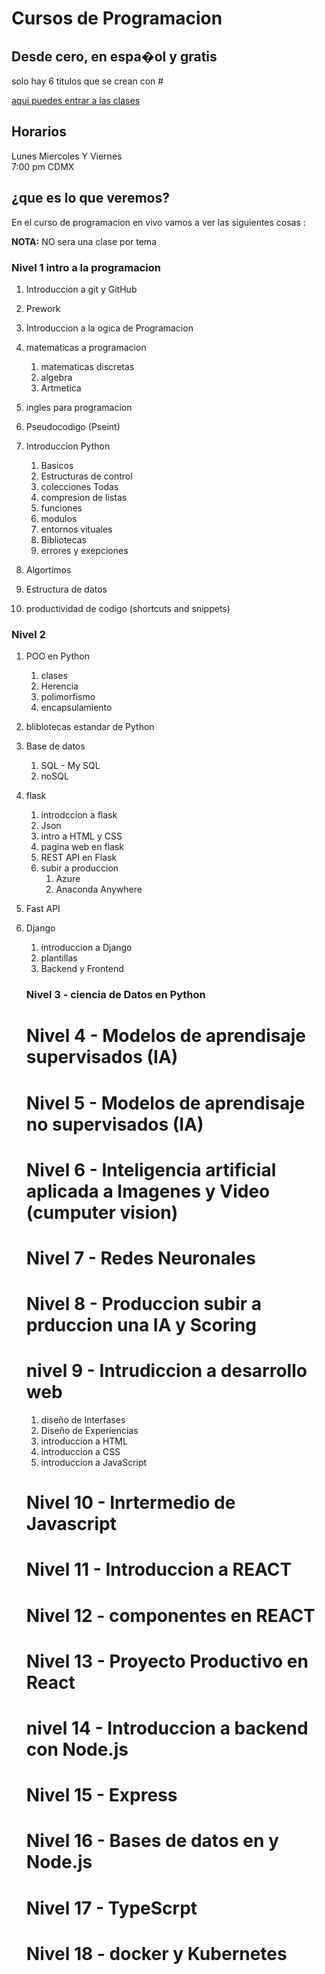 # Cursos de Programacion 
## Desde cero, en espa�ol y gratis 
solo hay 6 titulos  que se crean con #

[aqui puedes entrar a las clases](https://m.twitch.tv/brujeriatech/home)

##  Horarios
 Lunes Miercoles Y Viernes  
 7:00 pm  CDMX

## ¿que es lo que veremos?

En el curso de programacion en vivo  vamos a ver las siguientes cosas :

**NOTA:** NO sera una clase por tema 

### Nivel  1 intro a la programacion 
1. Introduccion a git y GitHub
2. Prework
3. Introduccion a la ogica de Programacion  
4. matematicas a programacion 
   1. matematicas discretas
   2. algebra
   3. Artmetica 
5. ingles para programacion 
6. Pseudocodigo (Pseint)
7. Introduccion Python 

   1. Basicos
   2. Estructuras de control
   3. colecciones Todas 
   4. compresion de listas
   5. funciones
   6. modulos
   7. entornos vituales 
   8. Bibliotecas
   9. errores y exepciones
8. Algortimos 
9. Estructura  de datos
10. productividad  de codigo (shortcuts and snippets)
### Nivel 2

1. POO en Python
   1. clases 
   2. Herencia
   3. polimorfismo
   4. encapsulamiento 
2. bliblotecas estandar de Python

3. Base de datos 
   1. SQL  -  My SQL
   2. noSQL
4. flask
   1. introdccion  a flask 
   2. Json
   3. intro a HTML y CSS
   4. pagina web en flask
   5. REST API en Flask
   6. subir a produccion 
      1. Azure 
      2. Anaconda Anywhere
5. Fast API
6. Django
   1. introduccion  a Django
   2. plantillas
   3. Backend y Frontend



   ### Nivel 3 - ciencia de  Datos en Python

   # Nivel 4 -  Modelos de aprendisaje  supervisados (IA)
   # Nivel 5 -  Modelos de aprendisaje no  supervisados (IA)
   # Nivel 6 -  Inteligencia artificial aplicada a Imagenes y Video  (cumputer vision)
   # Nivel 7 - Redes Neuronales 
   # Nivel 8 - Produccion subir a prduccion una IA y Scoring 
   # nivel 9 - Intrudiccion a desarrollo web 
    1. diseño de Interfases  
    2. Diseño de Experiencias 
    3. introduccion a HTML
    4. introduccion a CSS
    5. introduccion a JavaScript

   # Nivel 10 - Inrtermedio de Javascript  
   # Nivel 11 - Introduccion a  REACT
   # Nivel 12 - componentes en REACT
   # Nivel 13 - Proyecto Productivo en React
   # nivel 14 - Introduccion  a  backend con Node.js
   # Nivel 15 - Express
   # Nivel 16 - Bases de datos en  y Node.js
   # Nivel 17 - TypeScrpt
   # Nivel 18 - docker y Kubernetes




